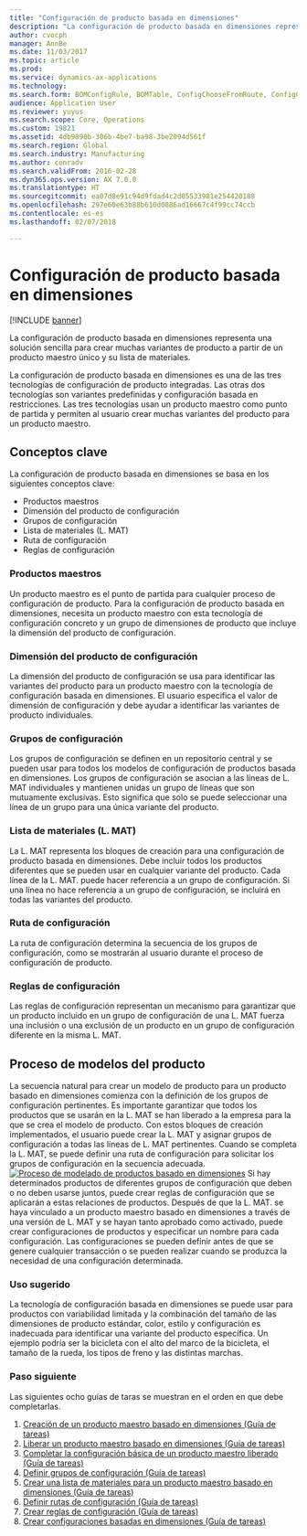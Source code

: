 ```yaml
---
title: "Configuración de producto basada en dimensiones"
description: "La configuración de producto basada en dimensiones representa una solución sencilla para crear muchas variantes de producto a partir de un producto maestro único y su lista de materiales."
author: cvocph
manager: AnnBe
ms.date: 11/03/2017
ms.topic: article
ms.prod: 
ms.service: dynamics-ax-applications
ms.technology: 
ms.search.form: BOMConfigRule, BOMTable, ConfigChooseFromRoute, ConfigGroup, ConfigHierarchy, EcoResDimensionBasedConfiguration
audience: Application User
ms.reviewer: yuyus
ms.search.scope: Core, Operations
ms.custom: 19821
ms.assetid: 4db9890b-306b-4be7-ba98-3be2094d561f
ms.search.region: Global
ms.search.industry: Manufacturing
ms.author: conradv
ms.search.validFrom: 2016-02-28
ms.dyn365.ops.version: AX 7.0.0
ms.translationtype: HT
ms.sourcegitcommit: ea07d8e91c94d9fdad4c2d05533981e254420188
ms.openlocfilehash: 297e60e63b88b610d0886ad16667c4f99cc74ccb
ms.contentlocale: es-es
ms.lasthandoff: 02/07/2018

---
```


# <a name="dimension-based-product-configuration"></a>Configuración de producto basada en dimensiones

[!INCLUDE [banner](../includes/banner.md)]

La configuración de producto basada en dimensiones representa una solución sencilla para crear muchas variantes de producto a partir de un producto maestro único y su lista de materiales.

La configuración de producto basada en dimensiones es una de las tres tecnologías de configuración de producto integradas. Las otras dos tecnologías son variantes predefinidas y configuración basada en restricciones. Las tres tecnologías usan un producto maestro como punto de partida y permiten al usuario crear muchas variantes del producto para un producto maestro.

## <a name="key-concepts"></a>Conceptos clave
La configuración de producto basada en dimensiones se basa en los siguientes conceptos clave:

-   Productos maestros
-   Dimensión del producto de configuración
-   Grupos de configuración
-   Lista de materiales (L. MAT)
-   Ruta de configuración
-   Reglas de configuración

### <a name="product-masters"></a>Productos maestros

Un producto maestro es el punto de partida para cualquier proceso de configuración de producto. Para la configuración de producto basada en dimensiones, necesita un producto maestro con esta tecnología de configuración concreto y un grupo de dimensiones de producto que incluye la dimensión del producto de configuración.

### <a name="configuration-product-dimension"></a>Dimensión del producto de configuración

La dimensión del producto de configuración se usa para identificar las variantes del producto para un producto maestro con la tecnología de configuración basada en dimensiones. El usuario especifica el valor de dimensión de configuración y debe ayudar a identificar las variantes de producto individuales.

### <a name="configuration-groups"></a>Grupos de configuración

Los grupos de configuración se definen en un repositorio central y se pueden usar para todos los modelos de configuración de productos basada en dimensiones. Los grupos de configuración se asocian a las líneas de L. MAT individuales y mantienen unidas un grupo de líneas que son mutuamente exclusivas. Esto significa que solo se puede seleccionar una línea de un grupo para una única variante del producto.

### <a name="bill-of-materials-bom"></a>Lista de materiales (L. MAT)

La L. MAT representa los bloques de creación para una configuración de producto basada en dimensiones. Debe incluir todos los productos diferentes que se pueden usar en cualquier variante del producto. Cada línea de la L. MAT. puede hacer referencia a un grupo de configuración. Si una línea no hace referencia a un grupo de configuración, se incluirá en todas las variantes del producto.

### <a name="configuration-route"></a>Ruta de configuración

La ruta de configuración determina la secuencia de los grupos de configuración, como se mostrarán al usuario durante el proceso de configuración de producto.

### <a name="configuration-rules"></a>Reglas de configuración

Las reglas de configuración representan un mecanismo para garantizar que un producto incluido en un grupo de configuración de una L. MAT fuerza una inclusión o una exclusión de un producto en un grupo de configuración diferente en la misma L. MAT.

## <a name="product-modeling-process"></a>Proceso de modelos del producto
La secuencia natural para crear un modelo de producto para un producto basado en dimensiones comienza con la definición de los grupos de configuración pertinentes. Es importante garantizar que todos los productos que se usarán en la L. MAT se han liberado a la empresa para la que se crea el modelo de producto. Con estos bloques de creación implementados, el usuario puede crear la L. MAT y asignar grupos de configuración a todas las líneas de L. MAT pertinentes. Cuando se completa la L. MAT, se puede definir una ruta de configuración para solicitar los grupos de configuración en la secuencia adecuada. [![Proceso de modelado de productos basado en dimensiones](./media/dimension-based-product-modeling-process-v1.png)](./media/dimension-based-product-modeling-process-v1.png) Si hay determinados productos de diferentes grupos de configuración que deben o no deben usarse juntos, puede crear reglas de configuración que se aplicarán a estas relaciones de productos. Después de que la L. MAT. se haya vinculado a un producto maestro basado en dimensiones a través de una versión de L. MAT y se hayan tanto aprobado como activado, puede crear configuraciones de productos y especificar un nombre para cada configuración. Las configuraciones se pueden definir antes de que se genere cualquier transacción o se pueden realizar cuando se produzca la necesidad de una configuración determinada.

### <a name="suggested-use"></a>Uso sugerido

La tecnología de configuración basada en dimensiones se puede usar para productos con variabilidad limitada y la combinación del tamaño de las dimensiones de producto estándar, color, estilo y configuración es inadecuada para identificar una variante del producto específica. Un ejemplo podría ser la bicicleta con el alto del marco de la bicicleta, el tamaño de la rueda, los tipos de freno y las distintas marchas.

### <a name="next-step"></a>Paso siguiente 

Las siguientes ocho guías de taras se muestran en el orden en que debe completarlas. 

1.  [Creación de un producto maestro basado en dimensiones (Guía de tareas)](tasks/create-dimension-based-product-master.md)
2.  [Liberar un producto maestro basado en dimensiones (Guía de tareas)](tasks/release-dimension-based-product-master.md)
3.  [Completar la configuración básica de un producto maestro liberado (Guía de tareas)](tasks/complete-basic-setup-released-product-master.md)
4.  [Definir grupos de configuración (Guía de tareas)](tasks/define-configuration-groups.md)
5.  [Crear una lista de materiales para un producto maestro basado en dimensiones (Guía de tareas)](tasks/create-bill-materials-dimension-based-product-master.md)
6.  [Definir rutas de configuración (Guía de tareas)](tasks/define-configuration-route.md)
7.  [Crear reglas de configuración (Guía de tareas)](tasks/create-configuration-rules.md)
8.  [Crear configuraciones basadas en dimensiones (Guía de tareas)](tasks/create-dimension-based-configurations.md)


